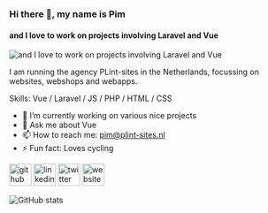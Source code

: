 ### Hi there 👋, my name is Pim
#### and I love to work on projects involving Laravel and Vue
![and I love to work on projects involving Laravel and Vue](https://plint-sites.nl/images/facebook-og-background_630x280.jpg)

I am running the agency PLint-sites in the Netherlands, focussing on websites, webshops and webapps.

Skills: Vue / Laravel / JS / PHP / HTML / CSS

- 🔭 I’m currently working on various nice projects 
- 💬 Ask me about Vue 
- 📫 How to reach me: pim@plint-sites.nl 
- ⚡ Fun fact: Loves cycling 


[<img src='https://cdn.jsdelivr.net/npm/simple-icons@3.0.1/icons/github.svg' alt='github' height='40'>](https://github.com/pimhooghiemstra)  [<img src='https://cdn.jsdelivr.net/npm/simple-icons@3.0.1/icons/linkedin.svg' alt='linkedin' height='40'>](https://www.linkedin.com/in/pim-hooghiemstra/)  [<img src='https://cdn.jsdelivr.net/npm/simple-icons@3.0.1/icons/twitter.svg' alt='twitter' height='40'>](https://twitter.com/plintsites)  [<img src='https://cdn.jsdelivr.net/npm/simple-icons@3.0.1/icons/icloud.svg' alt='website' height='40'>](plint-sites.nl)  

![GitHub stats](https://github-readme-stats.vercel.app/api?username=pimhooghiemstra&show_icons=true)  

